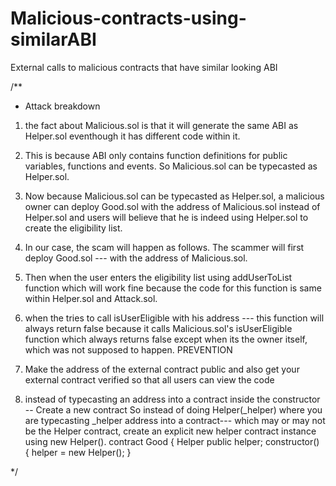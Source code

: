 # Malicious-contracts-using-similarABI
External calls to malicious contracts that have similar looking ABI 


/**
 * Attack breakdown
  
 1. the fact about Malicious.sol is that it will generate the same ABI as Helper.sol eventhough it has different code within it.
 
 2. This is because ABI only contains function definitions for public variables, functions and events. So Malicious.sol can be typecasted as Helper.sol.
 
 3.  Now because Malicious.sol can be typecasted as Helper.sol, 
    a malicious owner can deploy Good.sol with the address of Malicious.sol instead of Helper.sol 
    and users will believe that he is indeed using Helper.sol to create the eligibility list.
  
 4. In our case, the scam will happen as follows. The scammer will first deploy Good.sol --- with the address of Malicious.sol. 
  
 5. Then when the user enters the eligibility list using addUserToList function which will work fine because the code for this function is same within Helper.sol and Attack.sol.
  
 6. when the tries to call isUserEligible with his address ---
    this function will always return false because it calls Malicious.sol's isUserEligible function which always returns false 
    except when its the owner itself, which was not supposed to happen.
PREVENTION 
1. Make the address of the external contract public and also get your external contract verified so that all users can view the code
2. instead of typecasting an address into a contract inside the constructor -- Create a new contract
   So instead of doing Helper(_helper) where you are typecasting _helper address into a contract--- which may or may not be the Helper contract, 
    create an explicit new helper contract instance using new Helper().
    contract Good {
    Helper public helper;
    constructor() {
        helper = new Helper();
}

*/
